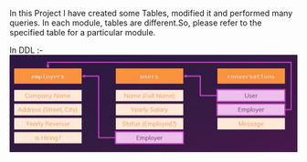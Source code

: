 In this Project I have created some Tables, modified it and performed many queries. 
In each module, tables are different.So, please refer to the specified table for a particular module. 

In DDL :-
![](Images/DDL_Tables.jpg)


